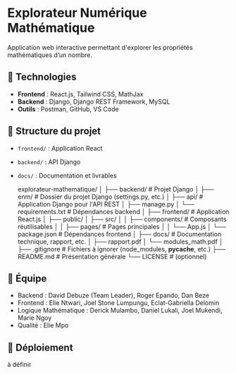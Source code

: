 # Explorateur Numérique Mathématique

Application web interactive permettant d'explorer les propriétés mathématiques d’un nombre.

## 🔧 Technologies
- **Frontend** : React.js, Tailwind CSS, MathJax
- **Backend** : Django, Django REST Framework, MySQL
- **Outils** : Postman, GitHub, VS Code

## 📂 Structure du projet
- `frontend/` : Application React
- `backend/` : API Django
- `docs/` : Documentation et livrables

  explorateur-mathematique/
│
├── backend/                    # Projet Django
│   ├── enm/                    # Dossier du projet Django (settings.py, etc.)
│   ├── api/                    # Application Django pour l'API REST
│   ├── manage.py
│   └── requirements.txt        # Dépendances backend
│
├── frontend/                   # Application React.js
│   ├── public/
│   ├── src/
│   │   ├── components/         # Composants réutilisables
│   │   ├── pages/              # Pages principales
│   │   └── App.js
│   └── package.json            # Dépendances frontend
│
├── docs/                       # Documentation technique, rapport, etc.
│   ├── rapport.pdf
│   └── modules_math.pdf
│
├── .gitignore                  # Fichiers à ignorer (node_modules, __pycache__, etc.)
├── README.md                   # Présentation générale
└── LICENSE                     # (optionnel)


## 👥 Équipe
- Backend : David Debuze (Team Leader), Roger Epando, Dan Beze
- Frontend : Elie Ntwari, Joel Stone Lumpungu, Eclat-Gabriella Delomin
- Logique Mathématique : Derick Mulambo, Daniel Lukali, Joel Mukendi, Marie Ngoy
- Qualité : Elie Mpo

## 🚀 Déploiement
à définir

